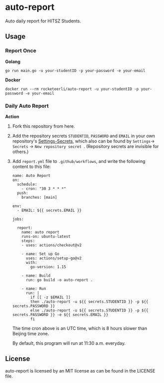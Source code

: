 # auto-report

Auto daily report for HITSZ Students.

## Usage

### Report Once

**Golang**

```shell
go run main.go -u your-studentID -p your-password -e your-email
```

**Docker**

```shell
docker run --rm rocketeerli/auto-report -u your-studentID -p your-password -e your-email
```

### Daily Auto Report 

**Action**

1. Fork this repository from here.

2. Add the repository secrets `STUDENTID`, `PASSWORD` and `EMAIL`  in your own repository's <a href="../../settings/secrets">Settings-Secrets</a>,  which also can be found by `Settings`-> `Secrets` -> `New repository secret `. (Repository secrets are invisible for others.)

3. Add `report.yml` file to `.github/workflows`, and write the following content to this file:

   ```
   name: Auto Report
   on: 
     schedule:
       - cron: "30 3 * * *"
     push:
       branches: [main]
   
   env:
     - EMAIL: ${{ secrets.EMAIL }}
   
   jobs:
   
     report:
       name: auto report
       runs-on: ubuntu-latest
       steps:
       - uses: actions/checkout@v2
   
       - name: Set up Go
         uses: actions/setup-go@v2
         with:
           go-version: 1.15
   
       - name: Build
         run: go build -o auto-report .
           
       - name: Run
         run: |
           if [[ -z $EMAIL ]]
           then ./auto-report -u ${{ secrets.STUDENTID }} -p ${{ secrets.PASSWORD }}
           else ./auto-report -u ${{ secrets.STUDENTID }} -p ${{ secrets.PASSWORD }} -e ${{ secrets.EMAIL }}
           fi
   ```

   The time cron above is an UTC time, which is 8 hours slower than Beijing time zone.

   By default, this program will run at 11:30 a.m. everyday.

## License

auto-report is licensed by an MIT license as can be found in the LICENSE file.

